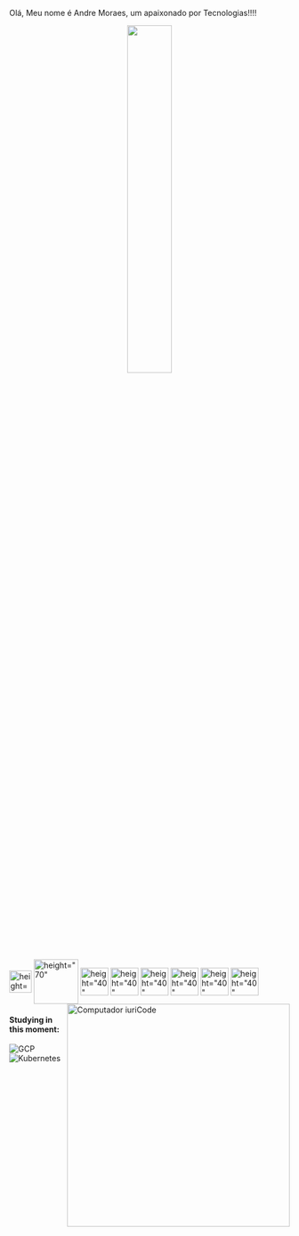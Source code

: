 Olá, Meu nome é Andre Moraes, um apaixonado por Tecnologias!!!!

<div  align="center" style="margin-bottom:100px">
<img width=40% align="center" src="https://github-readme-stats-git-main-rafaelalexandrino.vercel.app/api/top-langs/?username=andreasmora&show_icons=true&theme=radical&layout=compact" />
</div>



<div align="center" style="display: inline_block"><br>
</div>
<div>
  <img align="center" alt= height="30" width="40" <img src="https://cdn.jsdelivr.net/gh/devicons/devicon@latest/icons/amazonwebservices/amazonwebservices-plain-wordmark.svg" />
  <img align="center" alt= height="70" width="80" <img src="https://cdn.jsdelivr.net/gh/devicons/devicon@latest/icons/angular/angular-original-wordmark.svg" />
  <img align="center" alt= height="40" width="50" <img src="https://cdn.jsdelivr.net/gh/devicons/devicon@latest/icons/intellij/intellij-original.svg" />
  <img align="center" alt= height="40" width="50" <img src="https://cdn.jsdelivr.net/gh/devicons/devicon@latest/icons/java/java-original-wordmark.svg" />
  <img align="center" alt= height="40" width="50" <img src="https://cdn.jsdelivr.net/gh/devicons/devicon@latest/icons/kotlin/kotlin-plain-wordmark.svg" />        
  <img align="center" alt= height="40" width="50" <img src="https://cdn.jsdelivr.net/gh/devicons/devicon@latest/icons/mysql/mysql-original-wordmark.svg" />
  <img align="center" alt= height="40" width="50" <img src="https://cdn.jsdelivr.net/gh/devicons/devicon@latest/icons/scala/scala-original.svg" />
  <img align="center" alt= height="40" width="50" <img src="https://cdn.jsdelivr.net/gh/devicons/devicon@latest/icons/spring/spring-original-wordmark.svg" />

           
<img src="https://raw.githubusercontent.com/MicaelliMedeiros/micaellimedeiros/master/image/computer-illustration.png" min-width="400px" max-width="400px" width="400px" align="right" alt="Computador iuriCode">
</div>

 #### Studying in this moment:

![GCP](https://img.shields.io/badge/IntelliJ_IDEA-000000.svg?style=for-the-badge&logo=intellij-idea&logoColor=white)&nbsp;
![Kubernetes](https://img.shields.io/badge/Java-ED8B00?style=for-the-badge&logo=openjdk&logoColor=white)&nbsp;
 &nbsp;
 &nbsp;
 
